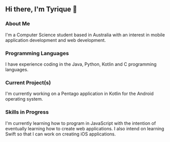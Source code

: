 ## Hi there, I'm Tyrique 👋

<!--
**tyriquezim/tyriquezim** is a ✨ _special_ ✨ repository because its `README.md` (this file) appears on your GitHub profile.

Here are some ideas to get you started:

- 🔭 I’m currently working on ...
- 🌱 I’m currently learning ...
- 👯 I’m looking to collaborate on ...
- 🤔 I’m looking for help with ...
- 💬 Ask me about ...
- 📫 How to reach me: ...
- 😄 Pronouns: ...
- ⚡ Fun fact: ...
-->
### About Me
I'm a Computer Science student based in Australia with an interest in mobile application development and web development.

### Programming Languages
I have experience coding in the Java, Python, Kotlin and C programming languages. 

### Current Project(s)
I'm currently working on a Pentago application in Kotlin for the Android operating system.

### Skills in Progress
I'm currently learning how to program in JavaScript with the intention of eventually learning how to create web applications. I also intend on learning Swift so that I can work on creating iOS applications.

